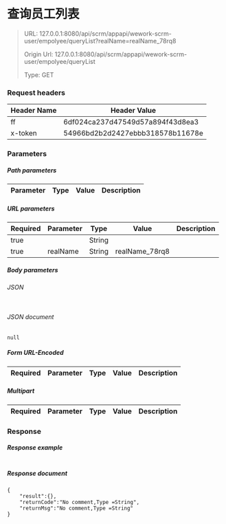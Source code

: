 # 查询员工列表

> URL: 127.0.0.1:8080/api/scrm/appapi/wework-scrm-user/empolyee/queryList?realName=realName_78rq8
>
> Origin Url: 127.0.0.1:8080/api/scrm/appapi/wework-scrm-user/empolyee/queryList
>
> Type: GET


### Request headers

|Header Name| Header Value|
|---------|------|
|ff|6df024ca237d47549d57a894f43d8ea3|
|x-token|54966bd2b2d2427ebbb318578b11678e|

### Parameters

##### Path parameters

| Parameter | Type | Value | Description |
|---------|------|------|------------|


##### URL parameters

|Required| Parameter | Type | Value | Description |
|---------|---------|------|------|------------|
|true||String|||
|true|realName|String|realName_78rq8||


##### Body parameters

###### JSON

```

```

###### JSON document

```
null
```


##### Form URL-Encoded
|Required| Parameter | Type | Value | Description |
|---------|---------|------|------|------------|


##### Multipart
|Required | Parameter | Type | Value | Description |
|---------|---------|------|------|------------|


### Response

##### Response example

```

```

##### Response document
```
{
	"result":{},
	"returnCode":"No comment,Type =String",
	"returnMsg":"No comment,Type =String"
}
```


